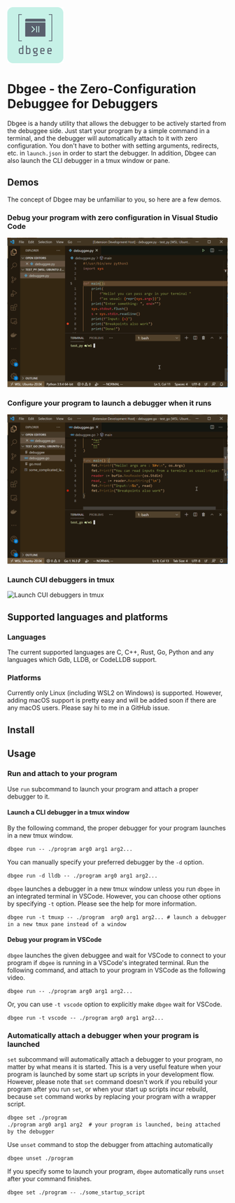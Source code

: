 <img src="vscode-ext/images/icon.png" width="128px" height="128px">

# Dbgee - the Zero-Configuration Debuggee for Debuggers

Dbgee is a handy utility that allows the debugger to be actively started from the debuggee side.
Just start your program by a simple command in a terminal, and the debugger will automatically attach to it with zero configuration.
You don't have to bother with setting arguments, redirects, etc. in `launch.json` in order to start the debugger.
In addition, Dbgee can also launch the CLI debugger in a tmux window or pane.

## Demos

The concept of Dbgee may be unfamiliar to you, so here are a few demos.

### Debug your program with zero configuration in Visual Studio Code

![Debug your program with zero configuration in Visual Studio Code](./vscode-ext/images/DbgeeRunInVsCode.gif)

### Configure your program to launch a debugger when it runs

![Configure your program to launch a debugger when it runs](./vscode-ext/images/DbgeeSetInVsCode.gif)

### Launch CUI debuggers in tmux

![Launch CUI debuggers in tmux](./vscode-ext/images/DbgeeRunSetInTmux.gif)

## Supported languages and platforms

### Languages

The current supported languages are C, C++, Rust, Go, Python and any languages which Gdb, LLDB, or CodeLLDB support.

### Platforms

Currently only Linux (including WSL2 on Windows) is supported. However, adding macOS support is pretty easy and will be added soon if there are any macOS users.
Please say hi to me in a GitHub issue.

## Install

## Usage

### Run and attach to your program

Use `run` subcommand to launch your program and attach a proper debugger to it.

#### Launch a CLI debugger in a tmux window

By the following command, the proper debugger for your program launches in a new tmux window.

```shell
dbgee run -- ./program arg0 arg1 arg2...
```

You can manually specify your preferred debugger by the `-d` option.

```shell
dbgee run -d lldb -- ./program arg0 arg1 arg2...
```

`dbgee` launches a debugger in a new tmux window unless you run `dbgee` in an integrated terminal in VSCode.
However, you can choose other options by specifying `-t` option. Please see the help for more information.

```shell
dbgee run -t tmuxp -- ./program  arg0 arg1 arg2... # launch a debugger in a new tmux pane instead of a window
```

#### Debug your program in VSCode

`dbgee` launches the given debuggee and wait for VSCode to connect to your program
if `dbgee` is running in a VSCode's integrated terminal.
Run the following command, and attach to your program in VSCode as the following video.

```shell
dbgee run -- ./program arg0 arg1 arg2...
```

Or, you can use `-t vscode` option to explicitly make `dbgee` wait for VSCode.

```shell
dbgee run -t vscode -- ./program arg0 arg1 arg2...
```

### Automatically attach a debugger when your program is launched

`set` subcommand will automatically attach a debugger to your program, no matter by what means it is started.
This is a very useful feature when your program is launched by some start up scripts in your development flow.
However, please note that `set` command doesn't work if you rebuild your program after you run `set`,
or when your start up scripts incur rebuild, because `set` command works by replacing your program with a wrapper script.

```shell
dbgee set ./program
./program arg0 arg1 arg2  # your program is launched, being attached by the debugger
```

Use `unset` command to stop the debugger from attaching automatically

```shell
dbgee unset ./program
```

If you specify some to launch your program, `dbgee` automatically runs `unset` after your command finishes.

```shell
dbgee set ./program -- ./some_startup_script
```
